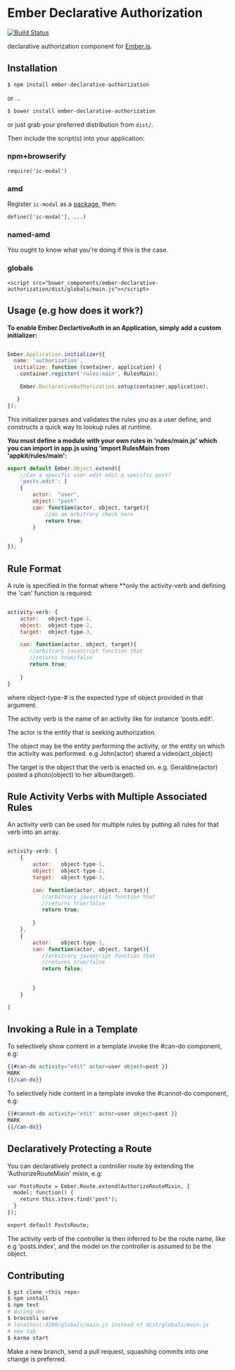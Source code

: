 Ember Declarative Authorization
========

[![Build Status](https://travis-ci.org/instructure/ic-modal.png?branch=master)](https://travis-ci.org/instructure/ic-modal)

declarative authorization component for [Ember.js][ember].

Installation
------------

```sh
$ npm install ember-declarative-authorization
```

or ...

```sh
$ bower install ember-declarative-authorization
```

or just grab your preferred distribution from `dist/`.

Then include the script(s) into your application:

### npm+browserify

`require('ic-modal')`

### amd

Register `ic-modal` as a [package][rjspackage], then:

`define(['ic-modal'], ...)`

### named-amd

You ought to know what you're doing if this is the case.

### globals

`<script src="bower_components/ember-declarative-authorization/dist/globals/main.js"></script>`


Usage (e.g how does it work?)
------------------


**To enable Ember.DeclartiveAuth in an Application, simply add a custom initializer:**

```javascript

Ember.Application.initializer({
  name: 'authorization',
  initialize: function (container, application) {
    container.register('rules:main', RulesMain);

    Ember.DeclarativeAuthorization.setup(container,application);

   }
});

```

This initializer parses and validates the rules you as a user define, and constructs
a quick way to lookup rules at runtime.

**You must define a module with your own rules in 'rules/main.js' which you can
import in app.js using 'import RulesMain from 'appkit/rules/main':**

```Javascript
export default Ember.Object.extend({
    //Can a specific user edit edit a specific post?
	'posts.edit': [
	{
	    actor:  "user",
	    object: "post"
		can: function(actor, object, target){
		    //do an arbitrary check here
			return true;
		}

	}
});
```

Rule Format
------------

A rule is specified in the format where **only the activity-verb and defining the 'can' function is required:

```javascript

activity-verb: {
	actor:   object-type-1,
	object:  object-type-2,
	target:  object-type-3,

	can: function(actor, object, target){
       //arbitrary javascript function that 
       //returns true/false
       return true;
   
    }
}
```

where object-type-# is the expected type of object provided in that argument. 

The activity verb is the name of an activity like for instance 'posts.edit'.

The actor is the entity that is seeking authorization.

The object may be the entity performing the activity, or the entity on which the activity was performed. e.g John(actor) shared a video(act_object)

The target is the object that the verb is enacted on. e.g. Geraldine(actor) posted a photo(object) to her album(target).


Rule Activity Verbs with Multiple Associated Rules
------------

An activity verb can be used for multiple rules by putting all rules for that verb into
an array. 

```javascript

activity-verb: [
	{
		actor:   object-type-1,
		object:  object-type-2,
		target:  object-type-3,

		can: function(actor, object, target){
	       //arbitrary javascript function that 
	       //returns true/false
           return true;
	   
	    }
	},
    {
		actor:   object-type-1,
		can: function(actor, object, target){
	       //arbitrary javascript function that 
	       //returns true/false
           return false;

	   
	    }
	}

]
```

Invoking a Rule in a Template
------------

To selectively show content in a template invoke the #can-do component, e.g:

```handlebars
{{#can-do activity="edit" actor=user object=post }}
MARK
{{/can-do}}
```

To selectively hide content in a template invoke the #cannot-do component, e.g:

```handlebars
{{#cannot-do activity="edit" actor=user object=post }}
MARK
{{/can-do}}
```

Declaratively Protecting a Route
------------

You can declaratively protect a controller route by extending the 'AuthorizeRouteMixin' mixin, e.g:

```handlebars
var PostsRoute = Ember.Route.extend(AuthorizeRouteMixin, {
  model: function() {
    return this.store.find('post');
  }
});

export default PostsRoute;
```

The activity verb of the controller is then inferred to be the route name, like e.g 'posts.index', and 
the model on the controller is assumed to be the object.


Contributing
------------

```sh
$ git clone <this repo>
$ npm install
$ npm test
# during dev
$ broccoli serve
# localhost:4200/globals/main.js instead of dist/globals/main.js
# new tab
$ karma start
```

Make a new branch, send a pull request, squashing commits into one
change is preferred.

  [rjspackage]:http://requirejs.org/docs/api.html#packages
  [ember]:http://emberjs.com
  [wai-aria]:http://www.w3.org/TR/wai-aria/roles#dialog

